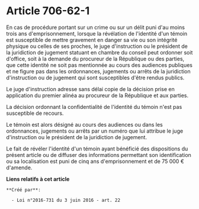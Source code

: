 # Article 706-62-1

En cas de procédure portant sur un crime ou sur un délit puni d'au moins trois ans d'emprisonnement, lorsque la révélation de
l'identité d'un témoin est susceptible de mettre gravement en danger sa vie ou son intégrité physique ou celles de ses
proches, le juge d'instruction ou le président de la juridiction de jugement statuant en chambre du conseil peut ordonner
soit d'office, soit à la demande du procureur de la République ou des parties, que cette identité ne soit pas mentionnée au
cours des audiences publiques et ne figure pas dans les ordonnances, jugements ou arrêts de la juridiction d'instruction ou
de jugement qui sont susceptibles d'être rendus publics. 

Le juge d'instruction adresse sans délai copie de la décision prise en application du premier alinéa au procureur de la
République et aux parties. 

La décision ordonnant la confidentialité de l'identité du témoin n'est pas susceptible de recours. 

Le témoin est alors désigné au cours des audiences ou dans les ordonnances, jugements ou arrêts par un numéro que lui
attribue le juge d'instruction ou le président de la juridiction de jugement. 

Le fait de révéler l'identité d'un témoin ayant bénéficié des dispositions du présent article ou de diffuser des informations
permettant son identification ou sa localisation est puni de cinq ans d'emprisonnement et de 75 000 € d'amende.

**Liens relatifs à cet article**

	**Créé par**:

	  - Loi n°2016-731 du 3 juin 2016 - art. 22
